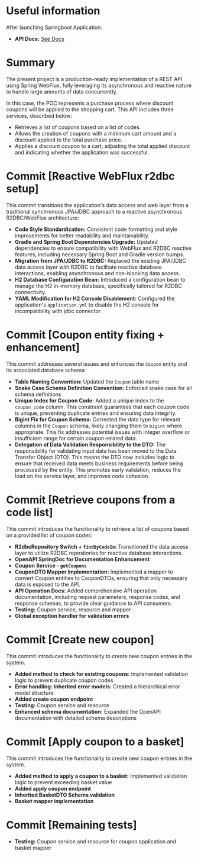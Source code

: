 # Useful information

After launching Springboot Application:

* **API Docs:** [See Docs](http://localhost:8080/webjars/swagger-ui/index.html#/)

# Summary

The present project is a production-ready implementation of a REST API using Spring WebFlux, fully leveraging its
asynchronous and reactive nature to handle large amounts of data concurrently.

In this case, the POC represents a purchase process where discount coupons will be applied to the shopping cart. This
API includes three services, described below:

* Retrieves a list of coupons based on a list of codes.
* Allows the creation of coupons with a minimum cart amount and a discount applied to the total purchase price.
* Applies a discount coupon to a cart, adjusting the total applied discount and indicating whether the application was
  successful.

# Commit [Reactive WebFlux r2dbc setup]

This commit transitions the application's data access and web layer from a traditional synchronous JPA/JDBC approach to
a reactive asynchronous R2DBC/WebFlux architecture:

* **Code Style Standardization:** Consistent code formatting and style improvements for better readability and
  maintainability.
* **Gradle and Spring Boot Dependencies Upgrade:** Updated dependencies to ensure compatibility with WebFlux and R2DBC
  reactive features, including necessary Spring Boot and Gradle version bumps.
* **Migration from JPA/JDBC to R2DBC:** Replaced the existing JPA/JDBC data access layer with R2DBC to facilitate
  reactive database interactions, enabling asynchronous and non-blocking data access.
* **H2 Database Configuration Bean:** Introduced a configuration bean to manage the H2 in-memory database, specifically
  tailored for R2DBC connectivity.
* **YAML Modification for H2 Console Disablement:** Configured the application's `application.yml` to disable the H2
  console for incompatibility with jdbc connector

# Commit [Coupon entity fixing + enhancement]

This commit addresses several issues and enhances the `Coupon` entity and its associated database schema:

* **Table Naming Convention:** Updated the `Coupon` table name
* **Snake Case Schema Definition Convention:** Enforced snake case for all schema definitions
* **Unique Index for Coupon Code:** Added a unique index to the `coupon_code` column. This constraint guarantees that
  each coupon code is unique, preventing duplicate entries and ensuring data integrity.
* **Bigint Fix for Coupon Schema:** Corrected the data type for relevant columns in the `Coupon` schema, likely changing
  them to `bigint` where appropriate. This fix addresses potential issues with integer overflow or insufficient range
  for certain coupon-related data.
* **Delegation of Data Validation Responsibility to the DTO:** The responsibility for validating input data has been
  moved to the Data Transfer Object (DTO). This means the DTO now includes logic to ensure that received data meets
  business requirements before being processed by the entity. This promotes early validation, reduces the load on the
  service layer, and improves code cohesion.

# Commit [Retrieve coupons from a code list]

This commit introduces the functionality to retrieve a list of coupons based on a provided list of coupon codes.

* **R2dbcRepository Switch + `findByCodeIn`:** Transitioned the data access layer to utilize R2DBC repositories for
  reactive database interactions.
* **OpenAPI SpringDoc for Documentation Enhancement**
* **Coupon Service - `getCoupons`**
* **CouponDTO Mapper Implementation:** Implemented a mapper to convert Coupon entities to CouponDTOs, ensuring that only
  necessary data is exposed to the
  API.
* **API Operation Docs:** Added comprehensive API operation documentation, including request parameters, response codes,
  and response
  schemas, to provide clear guidance to API consumers.
* **Testing:** Coupon service, resource and mapper
* **Global exception handler for validation errors**

# Commit [Create new coupon]

This commit introduces the functionality to create new coupon entries in the system.

* **Added method to check for existing coupons:** Implemented validation logic to prevent duplicate coupon codes
* **Error handling: Inherited error models:** Created a hierarchical error model structure
* **Added create coupon endpoint**
* **Testing:** Coupon service and resource
* **Enhanced schema documentation:** Expanded the OpenAPI documentation with detailed schema descriptions

# Commit [Apply coupon to a basket]

This commit introduces the functionality to create new coupon entries in the system.

* **Added method to apply a coupon to a basket:** Implemented validation logic to prevent exceeding basket value
* **Added apply coupon endpoint**
* **Inherited BasketDTO Schema validation**
* **Basket mapper implementation**

# Commit [Remaining tests]

* **Testing:** Coupon service and resource for coupon application and basket mapper